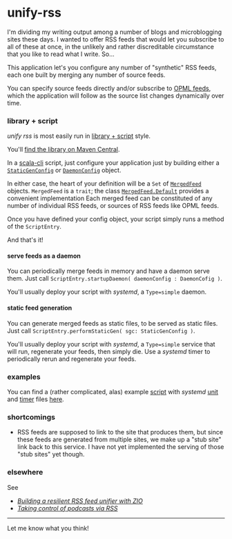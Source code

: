 # unify-rss

I'm dividing my writing output among a number of blogs
and microblogging sites these days. I wanted to offer
RSS feeds that would let you subscribe to all of these at
once, in the unlikely and rather discreditable circumstance
that you like to read what I write. So...

This application let's you configure any number of "synthetic" RSS feeds, each one built
by merging any number of source feeds.

You can specify source feeds directly and/or subscribe to
[OPML feeds](https://indieweb.org/OPML), which the application will follow as the source list changes
dynamically over time.

### library + script

_unify rss_ is most easily run in [library + script](https://tech.interfluidity.com/2023/11/14/library--script-vs-application--config-file/index.html) style.

You'll [find the library on Maven Central](https://central.sonatype.com/artifact/com.mchange/unify-rss_3).

In a [scala-cli](https://scala-cli.virtuslab.org/) script, just configure your application just by building
either a [`StaticGenConfig`](https://javadoc.io/static/com.mchange/unify-rss_3/0.0.2/com/mchange/unifyrss/StaticGenConfig.html) or [`DaemonConfig`](https://javadoc.io/static/com.mchange/unify-rss_3/0.0.2/com/mchange/unifyrss/DaemonConfig.html) object.

In either case, the heart of your definition will be a `Set` of [`MergedFeed`](https://javadoc.io/static/com.mchange/unify-rss_3/0.0.2/com/mchange/unifyrss/MergedFeed.html) objects.
`MergedFeed` is a `trait`; the class [`MergedFeed.Default`](https://javadoc.io/static/com.mchange/unify-rss_3/0.0.2/com/mchange/unifyrss/MergedFeed$$Default.html) provides a convenient implementation
Each merged feed can be constituted of any number of individual RSS feeds, or sources of RSS feeds
like OPML feeds.

Once you have defined your config object, your script simply runs a method of the `ScriptEntry`.

And that's it!

#### serve feeds as a daemon

You can periodically merge feeds in memory and have a daemon serve them. Just call `ScriptEntry.startupDaemon( daemonConfig : DaemonCofig )`.

You'll usually deploy your script with _systemd_, a `Type=simple` daemon.

#### static feed generation

You can generate merged feeds as static files, to be served as static files. Just call `ScriptEntry.performStaticGen( sgc: StaticGenConfig )`.

You'll usually deploy your script with _systemd_, a `Type=simple` service that will run, regenerate your feeds, then simply die. 
Use a _systemd_ timer to periodically rerun and regenerate your feeds.

### examples

You can find a (rather complicated, alas) example
[script](https://github.com/swaldman/unify-rss-interfluidity/blob/main/unify-rss-interfluidity) with
_systemd_ [unit](https://github.com/swaldman/unify-rss-interfluidity/blob/main/unify-rss.service) and
[timer](https://github.com/swaldman/unify-rss-interfluidity/blob/main/unify-rss.timer)
files [here](https://github.com/swaldman/unify-rss-interfluidity).

### shortcomings

* RSS feeds are supposed to link to the site that produces them, but since these feeds
are generated from multiple sites, we make up a "stub site" link back to this service.
I have not yet implemented the serving of those "stub sites" yet though.

### elsewhere

See
* [_Building a resilient RSS feed unifier with ZIO_](https://tech.interfluidity.com/2023/07/29/building-a-resilient-rss-feed-unifier-with-zio/index.html)
* [_Taking control of podcasts via RSS_](https://tech.interfluidity.com/2023/09/17/taking-control-of-podcasts-via-rss/index.html)

---

Let me know what you think!

